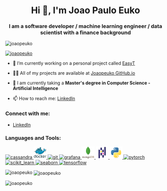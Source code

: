 <h1 align="center">Hi 👋, I'm Joao Paulo Euko</h1>
<h3 align="center">I am a software developer / machine learning engineer / data scientist with a finance background</h3>

<p align="left"> <img src="https://komarev.com/ghpvc/?username=joaopeuko&label=Profile%20views&color=0e75b6&style=flat" alt="joaopeuko" /> </p>

<p align="left"> <a href="https://github.com/ryo-ma/github-profile-trophy"><img src="https://github-profile-trophy.vercel.app/?username=joaopeuko" alt="joaopeuko" /></a> </p>

- 🔭 I’m currently working on a personal project called [EasyT](https://github.com/Joaopeuko/easyT)

- 👨‍💻 All of my projects are available at [Joaopeuko GitHub.io](https://joaopeuko.github.io/)

- 🌱 I am currently taking a **Master's degree in Computer Science - Artificial Intelligence**

- 📫 How to reach me: [LinkedIn](https://www.linkedin.com/in/joaopeuko/)

<h3 align="left">Connect with me:</h3>

- [LinkedIn](https://www.linkedin.com/in/joaopeuko/)
<p align="left">
</p>

<h3 align="left">Languages and Tools:</h3>
<p align="left"> <a href="https://cassandra.apache.org/" target="_blank" rel="noreferrer"> <img src="https://www.vectorlogo.zone/logos/apache_cassandra/apache_cassandra-icon.svg" alt="cassandra" width="40" height="40"/> </a> <a href="https://www.docker.com/" target="_blank" rel="noreferrer"> <img src="https://raw.githubusercontent.com/devicons/devicon/master/icons/docker/docker-original-wordmark.svg" alt="docker" width="40" height="40"/> </a> <a href="https://git-scm.com/" target="_blank" rel="noreferrer"> <img src="https://www.vectorlogo.zone/logos/git-scm/git-scm-icon.svg" alt="git" width="40" height="40"/> </a> <a href="https://grafana.com" target="_blank" rel="noreferrer"> <img src="https://www.vectorlogo.zone/logos/grafana/grafana-icon.svg" alt="grafana" width="40" height="40"/> </a> <a href="https://www.mongodb.com/" target="_blank" rel="noreferrer"> <img src="https://raw.githubusercontent.com/devicons/devicon/master/icons/mongodb/mongodb-original-wordmark.svg" alt="mongodb" width="40" height="40"/> </a> <a href="https://pandas.pydata.org/" target="_blank" rel="noreferrer"> <img src="https://raw.githubusercontent.com/devicons/devicon/2ae2a900d2f041da66e950e4d48052658d850630/icons/pandas/pandas-original.svg" alt="pandas" width="40" height="40"/> </a> <a href="https://www.python.org" target="_blank" rel="noreferrer"> <img src="https://raw.githubusercontent.com/devicons/devicon/master/icons/python/python-original.svg" alt="python" width="40" height="40"/> </a> <a href="https://pytorch.org/" target="_blank" rel="noreferrer"> <img src="https://www.vectorlogo.zone/logos/pytorch/pytorch-icon.svg" alt="pytorch" width="40" height="40"/> </a> <a href="https://scikit-learn.org/" target="_blank" rel="noreferrer"> <img src="https://upload.wikimedia.org/wikipedia/commons/0/05/Scikit_learn_logo_small.svg" alt="scikit_learn" width="40" height="40"/> </a> <a href="https://seaborn.pydata.org/" target="_blank" rel="noreferrer"> <img src="https://seaborn.pydata.org/_images/logo-mark-lightbg.svg" alt="seaborn" width="40" height="40"/> </a> <a href="https://www.tensorflow.org" target="_blank" rel="noreferrer"> <img src="https://www.vectorlogo.zone/logos/tensorflow/tensorflow-icon.svg" alt="tensorflow" width="40" height="40"/> </a> </p>

<p><img align="left" src="https://github-readme-stats.vercel.app/api/top-langs?username=joaopeuko&show_icons=true&locale=en&layout=compact" alt="joaopeuko" /></p>

<p>&nbsp;<img align="center" src="https://github-readme-stats.vercel.app/api?username=joaopeuko&show_icons=true&locale=en" alt="joaopeuko" /></p>

<p><img align="center" src="https://github-readme-streak-stats.herokuapp.com/?user=joaopeuko&" alt="joaopeuko" /></p>


